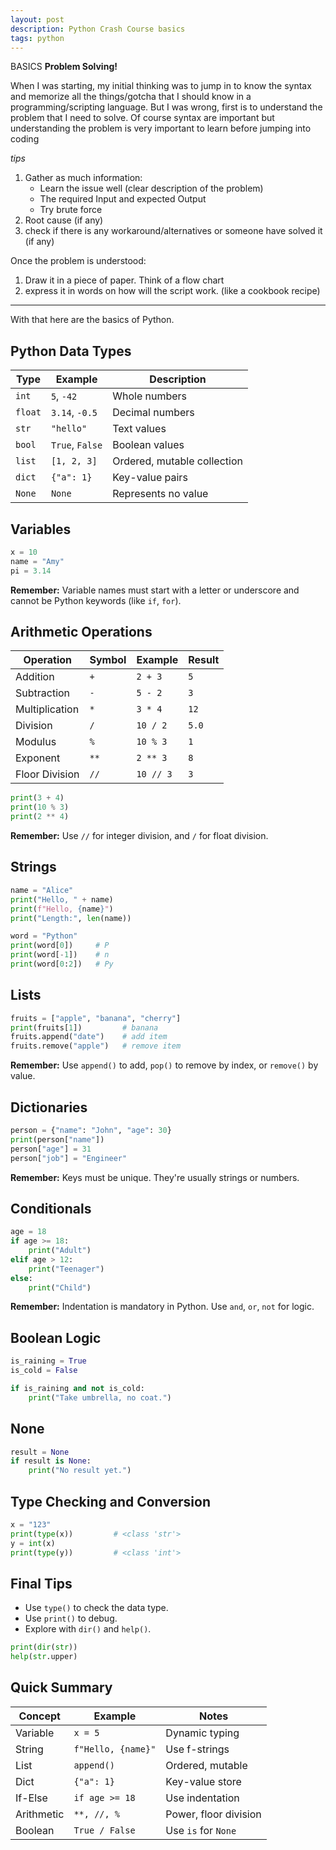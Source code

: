 ```yaml
---
layout: post
description: Python Crash Course basics
tags: python
---
```


BASICS
**Problem Solving!**

When I was starting, my initial thinking was to jump in to know the syntax and memorize all the things/gotcha that I should know in a programming/scripting language.
But I was wrong, first is to understand the problem that I need to solve. Of course syntax are important but understanding the problem is very important to learn before jumping into coding

*tips*
1. Gather as much information:
    - Learn the issue well (clear description of the problem)
    - The required Input and expected Output
    - Try brute force
2. Root cause (if any)
3. check if there is any workaround/alternatives or someone have solved it (if any)

Once the problem is understood:

1. Draw it in a piece of paper. Think of a flow chart
2. express it in words on how will the script work. (like a cookbook recipe)

---

With that here are the basics of Python.

## Python Data Types

| Type | Example | Description |
|------|---------|-------------|
| `int` | `5`, `-42` | Whole numbers |
| `float` | `3.14`, `-0.5` | Decimal numbers |
| `str` | `"hello"` | Text values |
| `bool` | `True`, `False` | Boolean values |
| `list` | `[1, 2, 3]` | Ordered, mutable collection |
| `dict` | `{"a": 1}` | Key-value pairs |
| `None` | `None` | Represents no value |

## Variables
```python
x = 10
name = "Amy"
pi = 3.14
```

**Remember:** Variable names must start with a letter or underscore and cannot be Python keywords (like `if`, `for`).

## Arithmetic Operations

| Operation | Symbol | Example | Result |
|-----------|--------|---------|--------|
| Addition | `+` | `2 + 3` | `5` |
| Subtraction | `-` | `5 - 2` | `3` |
| Multiplication | `*` | `3 * 4` | `12` |
| Division | `/` | `10 / 2` | `5.0` |
| Modulus | `%` | `10 % 3` | `1` |
| Exponent | `**` | `2 ** 3` | `8` |
| Floor Division | `//` | `10 // 3` | `3` |

```python
print(3 + 4)
print(10 % 3)
print(2 ** 4)
```

**Remember:** Use `//` for integer division, and `/` for float division.

## Strings
```python
name = "Alice"
print("Hello, " + name)
print(f"Hello, {name}")
print("Length:", len(name))

word = "Python"
print(word[0])     # P
print(word[-1])    # n
print(word[0:2])   # Py
```

## Lists
```python
fruits = ["apple", "banana", "cherry"]
print(fruits[1])         # banana
fruits.append("date")    # add item
fruits.remove("apple")   # remove item
```

**Remember:** Use `append()` to add, `pop()` to remove by index, or `remove()` by value.

## Dictionaries
```python
person = {"name": "John", "age": 30}
print(person["name"])
person["age"] = 31
person["job"] = "Engineer"
```

**Remember:** Keys must be unique. They're usually strings or numbers.

## Conditionals
```python
age = 18
if age >= 18:
    print("Adult")
elif age > 12:
    print("Teenager")
else:
    print("Child")
```

**Remember:** Indentation is mandatory in Python. Use `and`, `or`, `not` for logic.

## Boolean Logic
```python
is_raining = True
is_cold = False

if is_raining and not is_cold:
    print("Take umbrella, no coat.")
```

## None
```python
result = None
if result is None:
    print("No result yet.")
```

## Type Checking and Conversion
```python
x = "123"
print(type(x))         # <class 'str'>
y = int(x)
print(type(y))         # <class 'int'>
```

## Final Tips
- Use `type()` to check the data type.
- Use `print()` to debug.
- Explore with `dir()` and `help()`.

```python
print(dir(str))
help(str.upper)
```

## Quick Summary

| Concept | Example | Notes |
|---------|---------|-------|
| Variable | `x = 5` | Dynamic typing |
| String | `f"Hello, {name}"` | Use f-strings |
| List | `append()` | Ordered, mutable |
| Dict | `{"a": 1}` | Key-value store |
| If-Else | `if age >= 18` | Use indentation |
| Arithmetic | `**, //, %` | Power, floor division |
| Boolean | `True / False` | Use `is` for `None` |

